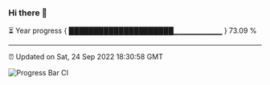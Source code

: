 ### Hi there 👋

⏳ Year progress { █████████████████████▁▁▁▁▁▁▁▁▁ } 73.09 %

---

⏰ Updated on Sat, 24 Sep 2022 18:30:58 GMT

![Progress Bar CI](https://github.com/ZhaoGui/ZhaoGui/workflows/Progress%20Bar%20CI/badge.svg)
